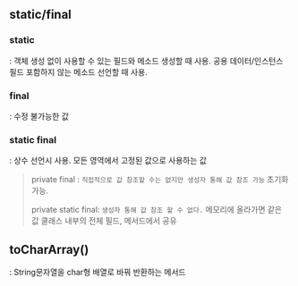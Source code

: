 ## static/final
### static 
: 객체 생성 없이 사용할 수 있는 필드와 메소드 생성할 때 사용. 공용 데이터/인스턴스 필드 포함하지 않는 메소드 선언할 때 사용.

### final
: 수정 불가능한 값

### static final
: 상수 선언시 사용. 모든 영역에서 고정된 값으로 사용하는 값

> private final : `직접적으로 값 참조할 수는 없지만 생성자 통해 값 참조 가능` 초기화 가능.
> 
> private static final: `생성자 통해 값 참조 할 수 없다.` 메모리에 올라가면 같은 값 클래스 내부의 전체 필드, 메서드에서 공유
>

## toCharArray()
: String문자열을 char형 배열로 바꿔 반환하는 메서드
